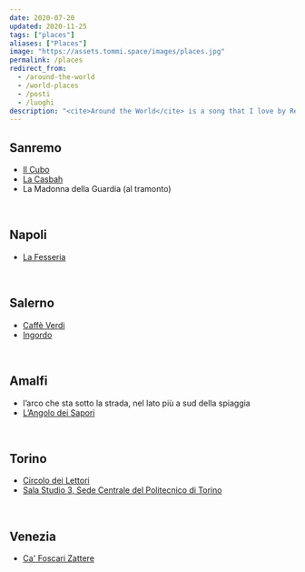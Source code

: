 ```yaml
---
date: 2020-07-20
updated: 2020-11-25
tags: ["places"]
aliases: ["Places"]
image: "https://assets.tommi.space/images/places.jpg"
permalink: /places
redirect_from:
  - /around-the-world
  - /world-places
  - /posti
  - /luoghi
description: "<cite>Around the World</cite> is a song that I love by Red Hot Chili Peppers. It talks about the beauty of all the different and astounding places around the world. This isn’t a list of places I’ve been to, but a record of the ones I carry in my heart, for some reason"
---
```

## Sanremo

- [Il Cubo](https://www.facebook.com/ilcubotreponti)
- [La Casbah](https://www.facebook.com/lacasbahsanremo/)
- La Madonna della Guardia (al tramonto)

<br />

## Napoli

- [La Fesseria](https://www.facebook.com/fesseria/)

<br />

## Salerno

- [Caffè Verdi](https://www.facebook.com/CaffeVerdi.Salerno/)
- [Ingordo](https://www.facebook.com/IngordoSalerno/)

<br />

## Amalfi

- l’arco che sta sotto la strada, nel lato più a sud della spiaggia
- [L’Angolo dei Sapori](https://www.facebook.com/L-Angolo-Dei-Sapori-prodotti-tipici-agerolesi-Amalfi-256224698501009/)

<br>

## Torino

- [Circolo dei Lettori](https://www.circololettori.it/)
- [Sala Studio 3, Sede Centrale del Politecnico di Torino](https://www.polito.it/ateneo/sedi/index.php?bl_id=TO_CEN04&fl_id=XPTE&rm_id=P005&lang=it)

<br>

## Venezia

- [Ca' Foscari Zattere](https://www.unive.it/pag/13665/)
